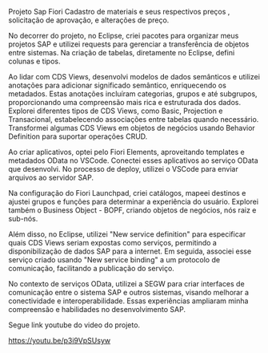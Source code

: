 Projeto Sap Fiori Cadastro de materiais e seus respectivos preços , solicitação de aprovação, e alterações de preço.

No decorrer do projeto, no Eclipse, criei pacotes para organizar meus projetos SAP e utilizei requests para gerenciar a transferência de objetos entre sistemas. Na criação de tabelas, diretamente no Eclipse, defini colunas e tipos.

Ao lidar com CDS Views, desenvolvi modelos de dados semânticos e utilizei anotações para adicionar significado semântico, enriquecendo os metadados. Estas anotações incluíram categorias, grupos e até subgrupos, proporcionando uma compreensão mais rica e estruturada dos dados. Explorei diferentes tipos de CDS Views, como Basic, Projection e Transacional, estabelecendo associações entre tabelas quando necessário. Transformei algumas CDS Views em objetos de negócios usando Behavior Definition para suportar operações CRUD.

Ao criar aplicativos, optei pelo Fiori Elements, aproveitando templates e metadados OData no VSCode. Conectei esses aplicativos ao serviço OData que desenvolvi. No processo de deploy, utilizei o VSCode para enviar arquivos ao servidor SAP.

Na configuração do Fiori Launchpad, criei catálogos, mapeei destinos e ajustei grupos e funções para determinar a experiência do usuário. Explorei também o Business Object - BOPF, criando objetos de negócios, nós raiz e sub-nós.

Além disso, no Eclipse, utilizei "New service definition" para especificar quais CDS Views seriam expostas como serviços, permitindo a disponibilização de dados SAP para a internet. Em seguida, associei esse serviço criado usando "New service binding" a um protocolo de comunicação, facilitando a publicação do serviço.

No contexto de serviços OData, utilizei a SEGW para criar interfaces de comunicação entre o sistema SAP e outros sistemas, visando melhorar a conectividade e interoperabilidade. Essas experiências ampliaram minha compreensão e habilidades no desenvolvimento SAP.

Segue link youtube do video do projeto.

https://youtu.be/p3i9VpSUsyw
